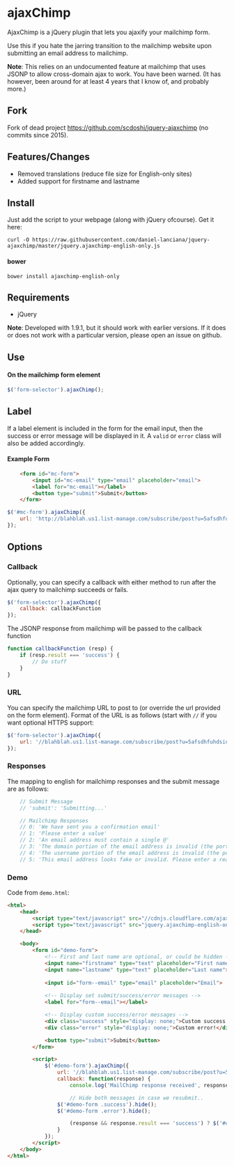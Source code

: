 # ajaxChimp

AjaxChimp is a jQuery plugin that lets you ajaxify your mailchimp form.

Use this if you hate the jarring transition to the mailchimp website upon submitting an email address to mailchimp.

**Note**: This relies on an undocumented feature at mailchimp that uses JSONP to allow cross-domain ajax to work. You have been warned. (It has however, been around for at least 4 years that I know of, and probably more.)

## Fork

Fork of dead project https://github.com/scdoshi/jquery-ajaxchimp (no commits since 2015).

## Features/Changes

* Removed translations (reduce file size for English-only sites)
* Added support for firstname and lastname

## Install

Just add the script to your webpage (along with jQuery ofcourse). Get it here:

```
curl -O https://raw.githubusercontent.com/daniel-lanciana/jquery-ajaxchimp/master/jquery.ajaxchimp-english-only.js
```

#### bower

```
bower install ajaxchimp-english-only
```


## Requirements

* jQuery

**Note**: Developed with 1.9.1, but it should work with earlier versions. If it does or does not work with a particular version, please open an issue on github.

## Use

#### On the mailchimp form element

```js
$('form-selector').ajaxChimp();
```

## Label

If a label element is included in the form for the email input, then the success or error message will be displayed in it. A `valid` or `error` class will also be added accordingly.

#### Example Form

```html
    <form id="mc-form">
        <input id="mc-email" type="email" placeholder="email">
        <label for="mc-email"></label>
        <button type="submit">Submit</button>
    </form>
```

```js
$('#mc-form').ajaxChimp({
    url: 'http://blahblah.us1.list-manage.com/subscribe/post?u=5afsdhfuhdsiufdba6f8802&id=4djhfdsh9'
});
```


## Options

### Callback

Optionally, you can specify a callback with either method to run after the
ajax query to mailchimp succeeds or fails.

```js
$('form-selector').ajaxChimp({
    callback: callbackFunction
});
```

The JSONP response from mailchimp will be passed to the callback function

```js
function callbackFunction (resp) {
    if (resp.result === 'success') {
        // Do stuff
    }
}
```

### URL

You can specify the mailchimp URL to post to (or override the url provided on the form element). Format of the URL is as follows (start with `//` if you want optional HTTPS support:

```js
$('form-selector').ajaxChimp({
    url: '//blahblah.us1.list-manage.com/subscribe/post?u=5afsdhfuhdsiufdba6f8802&id=4djhfdsh99f'
});
```

### Responses

The mapping to english for mailchimp responses and the submit message are as follows:

```js
    // Submit Message
    // 'submit': 'Submitting...'

    // Mailchimp Responses
    // 0: 'We have sent you a confirmation email'
    // 1: 'Please enter a value'
    // 2: 'An email address must contain a single @'
    // 3: 'The domain portion of the email address is invalid (the portion after the @: )'
    // 4: 'The username portion of the email address is invalid (the portion before the @: )'
    // 5: 'This email address looks fake or invalid. Please enter a real email address'

```

### Demo

Code from `demo.html`:

```html
<html>
	<head>
		<script type="text/javascript" src="//cdnjs.cloudflare.com/ajax/libs/jquery/3.3.1/jquery.min.js"></script>
		<script type="text/javascript" src="jquery.ajaxchimp-english-only.js"></script>
	</head>	

	<body>
		<form id="demo-form">
			<!-- First and last name are optional, or could be hidden -->
		    <input name="firstname" type="text" placeholder="First name">
		    <input name="lastname" type="text" placeholder="Last name">
		    
		    <input id="form--email" type="email" placeholder="Email">
		    
		    <!-- Display set submit/success/error messages -->
		    <label for="form--email"></label>

			<!-- Display custom success/error messages -->
		    <div class="success" style="display: none;">Custom success!</div>
		    <div class="error" style="display: none;">Custom error!</div>

		    <button type="submit">Submit</button>
		</form>

		<script>
			$('#demo-form').ajaxChimp({
			    url: '//blahblah.us1.list-manage.com/subscribe/post?u=5afsdhfuhdsiufdba6f8802&id=4djhfdsh99f',
			    callback: function(response) {
			    	console.log('MailChimp response received', response);

		    		// Hide both messages in case we resubmit..
				$('#demo-form .success').hide();
				$('#demo-form .error').hide();

		    		(response && response.result === 'success') ? $('#demo-form .success').show() : $('#demo-form .error').show();
			    }
			});
		</script>
	</body>
</html>
```
